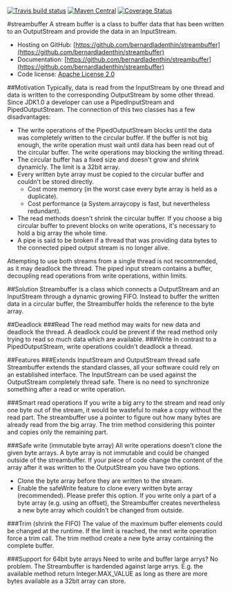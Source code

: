 [![Travis build status](https://travis-ci.org/bernardladenthin/streambuffer.svg)](https://travis-ci.org/bernardladenthin/streambuffer) [![Maven Central](https://maven-badges.herokuapp.com/maven-central/net.ladenthin/streambuffer/badge.svg)](https://maven-badges.herokuapp.com/maven-central/net.ladenthin/streambuffer) [![Coverage Status](https://coveralls.io/repos/bernardladenthin/streambuffer/badge.svg)](https://coveralls.io/r/bernardladenthin/streambuffer)

#streambuffer
A stream buffer is a class to buffer data that has been written to an OutputStream and provide the data in an InputStream.

  * Hosting on GitHub: [https://github.com/bernardladenthin/streambuffer](https://github.com/bernardladenthin/streambuffer)
  * Documentation: [https://github.com/bernardladenthin/streambuffer](https://github.com/bernardladenthin/streambuffer)
  * Code license: [Apache License 2.0](http://www.apache.org/licenses/LICENSE-2.0)

##Motivation
Typically, data is read from the InputStream by one thread and data is written to the corresponding OutputStream by some other thread. Since JDK1.0 a developer can use a PipedInputStream and PipedOutputStream. The connection of this two classes has a few disadvantages:

   * The write operations of the PipedOutputStream blocks until the data was completely written to the circular buffer. If the buffer is not big enough, the write operation must wait until data has been read out of the circular buffer. The write operations may blocking the writing thread.
   * The circular buffer has a fixed size and doesn't grow and shrink dynamicly. The limit is a 32bit array.
   * Every written byte array must be copied to the circular buffer and couldn't be stored directly.
       * Cost more memory (in the worst case every byte array is held as a duplicate).
       * Cost performance (a System.arraycopy is fast, but nevertheless redundant).
   * The read methods doesn't shrink the circular buffer. If you choose a big circular buffer to prevent blocks on write operations, it's necessary to hold a big array the whole time.
   * A pipe is said to be broken if a thread that was providing data bytes to the connected piped output stream is no longer alive.

Attempting to use both streams from a single thread is not recommended, as it may deadlock the thread. The piped input stream contains a buffer, decoupling read operations from write operations, within limits.

##Solution
Streambuffer is a class which connects a OutputStream and an InputStream through a dynamic growing FIFO. Instead to buffer the written data in a circular buffer, the Streambuffer holds the reference to the byte array. 

##Deadlock
###Read
The read method may waits for new data and deadlock the thread. A deadlock could be prevent if the read method only trying to read so much data which are available.
###Write
In contrast to a PipedOutputStream, write operations couldn't deadlock a thread.

##Features
###Extends InputStream and OutputStream thread safe
Streambuffer extends the standard classes, all your software could rely on an established interface. The InputStream can be used against the OutputStream completely thread safe. There is no need to synchronize something after a read or write operation.

###Smart read operations
If you write a big arry to the stream and read only one byte out of the stream, it would be wasteful to make a copy without the read part. The streambuffer use a pointer to figure out how many bytes are already read from the big array. The trim method considering this pointer and copies only the remaining part.

###Safe write (immutable byte array)
All write operations doesn't clone the given byte arrays. A byte array is not immutable and could be changed outside of the streambuffer. If your piece of code change the content of the array after it was written to the OutputStream you have two options.
   * Clone the byte array before they are written to the stream.
   * Enable the safeWrite feature to clone every written byte array (recommended). Please prefer this option. If you write only a part of a byte array (e.g. using an offset), the Streambuffer creates nevertheless a new byte array which couldn't be changed from outside.

###Trim (shrink the FIFO)
The value of the maximum buffer elements could be changed at the runtime. If the limit is reached, the next write operation force a trim call. The trim method create a new byte array containing the complete buffer.

###Support for 64bit byte arrays
Need to write and buffer large arrys? No problem. The Streambuffer is hardended against large arrys. E.g. the available method return Integer.MAX_VALUE as long as there are more bytes available as a 32bit array can store.

